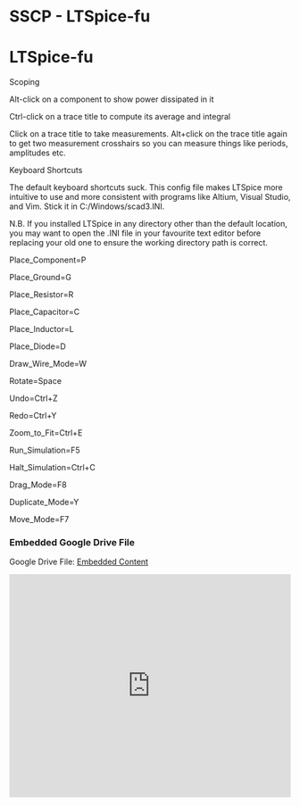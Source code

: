 # SSCP - LTSpice-fu

# LTSpice-fu

Scoping

Alt-click on a component to show power dissipated in it

Ctrl-click on a trace title to compute its average and integral

Click on a trace title to take measurements. Alt+click on the trace title again to get two measurement crosshairs so you can measure things like periods, amplitudes etc.

Keyboard Shortcuts

The default keyboard shortcuts suck. This config file makes LTSpice more intuitive to use and more consistent with programs like Altium, Visual Studio, and Vim. Stick it in C:/Windows/scad3.INI.

N.B. If you installed LTSpice in any directory other than the default location, you may want to open the .INI file in your favourite text editor before replacing your old one to ensure the working directory path is correct.

Place_Component=P

Place_Ground=G

Place_Resistor=R

Place_Capacitor=C

Place_Inductor=L

Place_Diode=D

Draw_Wire_Mode=W

Rotate=Space

Undo=Ctrl+Z

Redo=Ctrl+Y

Zoom_to_Fit=Ctrl+E

Run_Simulation=F5

Halt_Simulation=Ctrl+C

Drag_Mode=F8

Duplicate_Mode=Y

Move_Mode=F7

[](https://drive.google.com/folderview?id=1Vmd35TETwAJSN7fqTIHFEGwXofV2QR36)

### Embedded Google Drive File

Google Drive File: [Embedded Content](https://drive.google.com/embeddedfolderview?id=1Vmd35TETwAJSN7fqTIHFEGwXofV2QR36#list)

<iframe width="100%" height="400" src="https://drive.google.com/embeddedfolderview?id=1Vmd35TETwAJSN7fqTIHFEGwXofV2QR36#list" frameborder="0"></iframe>


